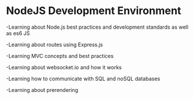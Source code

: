 # NodeJS Development Environment

-Learning about Node.js best practices and development standards as well as es6 JS

-Learning about routes using Express.js

-Learning MVC concepts and best practices

-Learning about websocket.io and how it works

-Learning how to communicate with SQL and noSQL databases

-Learning about prerendering
